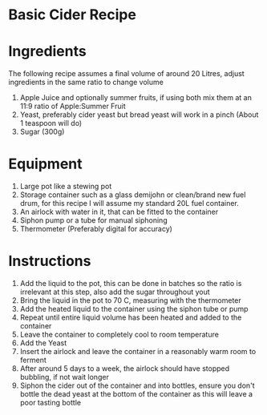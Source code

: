 # Basic Cider Recipe

Ingredients
===========
The following recipe assumes a final volume of around 20 Litres, adjust ingredients in the same ratio to change volume

1. Apple Juice and optionally summer fruits, if using both mix them at an 11:9 ratio of Apple:Summer Fruit
2. Yeast, preferably cider yeast but bread yeast will work in a pinch (About 1 teaspoon will do)
3. Sugar (300g)

Equipment
=========
1. Large pot like a stewing pot
2. Storage container such as a glass demijohn or clean/brand new fuel drum, for this recipe I will assume my standard 20L fuel container.
3. An airlock with water in it, that can be fitted to the container
4. Siphon pump or a tube for manual siphoning
5. Thermometer (Preferably digital for accuracy)

Instructions
============
1. Add the liquid to the pot, this can be done in batches so the ratio is irrelevant at this step, also add the sugar throughout yout
2. Bring the liquid in the pot to 70 C, measuring with the thermometer
3. Add the heated liquid to the container using the siphon tube or pump
4. Repeat until entire liquid volume has been heated and added to the container
5. Leave the container to completely cool to room temperature
6. Add the Yeast
7. Insert the airlock and leave the container in a reasonably warm room to ferment
8. After around 5 days to a week, the airlock should have stopped bubbling, if not wait longer
9. Siphon the cider out of the container and into bottles, ensure you don't bottle the dead yeast at the bottom of the container as this will leave a poor tasting bottle
